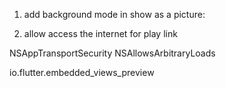 1. add background mode in show as a picture:

2. allow access the internet for play link

<key>NSAppTransportSecurity</key>
  <dict>
    <key>NSAllowsArbitraryLoads</key>
    <true/>
  </dict>

<key>io.flutter.embedded_views_preview</key>
<true/>
